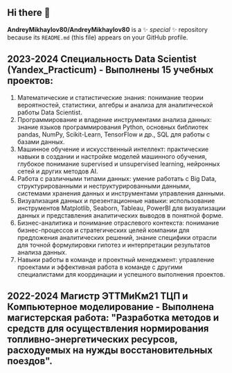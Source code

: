 ## Hi there 👋
**AndreyMikhaylov80/AndreyMikhaylov80** is a ✨ _special_ ✨ repository because its `README.md` (this file) appears on your GitHub profile.

## 2023-2024 Специальность Data Scientist (Yandex_Practicum) - Выполнены 15 учебных проектов:
1. Математические и статистические знания: понимание теории вероятностей, статистики, алгебры и анализа для аналитической работы Data Scientist.
2. Программирование и владение инструментами анализа данных: знание языков программирования Python, основных библиотек pandas, NumPy, Scikit-Learn, TensorFlow и др., SQL для работы с базами данных.
3. Машинное обучение и искусственный интеллект: практические навыки в создании и настройке моделей машинного обучения, глубокое понимание supervised и unsupervised learning, нейронных сетей и других методов AI.
4. Работа с различными типами данных: умение работать с Big Data, структурированными и неструктурированными данными, системами хранения данных и инструментами управления данными.
5. Визуализация данных и презентационные навыки: использование инструментов Matplotlib, Seaborn, Tableau, PowerBI для визуализации данных и представления аналитических выводов в понятной форме.
6. Бизнес-аналитика и понимание отраслевого контекста: понимание бизнес-процессов и стратегических целей компании для предложения аналитических решений, знание специфики отрасли для точной формулировки гипотез и интерпретации результатов анализа данных.
7. Навыки работы в команде и проектный менеджмент: управление проектами и эффективная работа в команде с другими специалистами для координации и успешного выполнения проектов.

## 2022-2024 Магистр ЭТТМиКм21 ТЦП и Компьютерное моделирование - Выполнена магистерская работа: "Разработка методов и средств для осуществления нормирования топливно-энергетических ресурсов, расходуемых на нужды восстановительных поездов".
